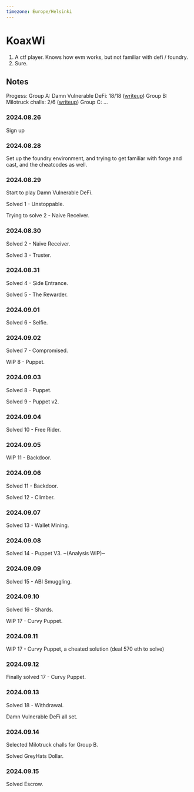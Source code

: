 ```yaml
---
timezone: Europe/Helsinki
---
```


# KoaxWi

1. A ctf player. Knows how evm works, but not familiar with defi / foundry.
2. Sure.

## Notes

Progess:
Group A: Damn Vulnerable DeFi: 18/18 ([writeup](./Writeup/koaxwi/A.damn-vulnerable-defi))
Group B: Milotruck challs: 2/6 ([writeup](./Writeup/koaxwi/B.Milotruck-challs))
Group C: ...


<!-- Content_START -->

### 2024.08.26
Sign up

### 2024.08.28
Set up the foundry environment, and trying to get familiar with forge and cast, and the cheatcodes as well.

### 2024.08.29
Start to play Damn Vulnerable DeFi.

Solved 1 - Unstoppable.

Trying to solve 2 - Naive Receiver.

### 2024.08.30
Solved 2 - Naive Receiver.

Solved 3 - Truster.

### 2024.08.31
Solved 4 - Side Entrance.

Solved 5 - The Rewarder.

### 2024.09.01
Solved 6 - Selfie.

### 2024.09.02
Solved 7 - Compromised.

WIP 8 - Puppet.

### 2024.09.03
Solved 8 - Puppet.

Solved 9 - Puppet v2.

### 2024.09.04
Solved 10 - Free Rider.

### 2024.09.05
WIP 11 - Backdoor.

### 2024.09.06
Solved 11 - Backdoor.

Solved 12 - Climber.

### 2024.09.07
Solved 13 - Wallet Mining.

### 2024.09.08
Solved 14 - Puppet V3. ~(Analysis WIP)~

### 2024.09.09
Solved 15 - ABI Smuggling.

### 2024.09.10
Solved 16 - Shards.

WIP 17 - Curvy Puppet.

### 2024.09.11
WIP 17 - Curvy Puppet, a cheated solution (deal 570 eth to solve)

### 2024.09.12
Finally solved 17 - Curvy Puppet.

### 2024.09.13
Solved 18 - Withdrawal.

Damn Vulnerable DeFi all set.

### 2024.09.14
Selected Milotruck challs for Group B.

Solved GreyHats Dollar.

### 2024.09.15

Solved Escrow.

<!-- Content_END -->
